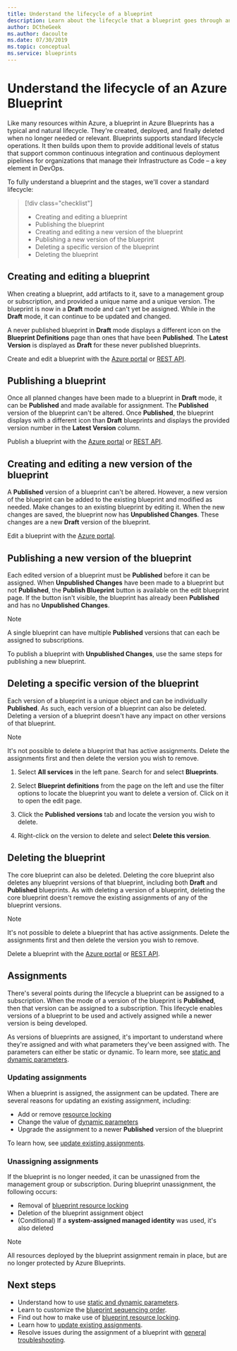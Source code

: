 ```yaml
---
title: Understand the lifecycle of a blueprint
description: Learn about the lifecycle that a blueprint goes through and details about each stage.
author: DCtheGeek
ms.author: dacoulte
ms.date: 07/30/2019
ms.topic: conceptual
ms.service: blueprints
---
```

# Understand the lifecycle of an Azure Blueprint

Like many resources within Azure, a blueprint in Azure Blueprints has a typical and natural
lifecycle. They're created, deployed, and finally deleted when no longer needed or relevant.
Blueprints supports standard lifecycle operations. It then builds upon them to provide additional
levels of status that support common continuous integration and continuous deployment pipelines for
organizations that manage their Infrastructure as Code – a key element in DevOps.

To fully understand a blueprint and the stages, we'll cover a standard lifecycle:

> [!div class="checklist"]
> - Creating and editing a blueprint
> - Publishing the blueprint
> - Creating and editing a new version of the blueprint
> - Publishing a new version of the blueprint
> - Deleting a specific version of the blueprint
> - Deleting the blueprint

## Creating and editing a blueprint

When creating a blueprint, add artifacts to it, save to a management group or subscription, and
provided a unique name and a unique version. The blueprint is now in a **Draft** mode and can't yet
be assigned. While in the **Draft** mode, it can continue to be updated and changed.

A never published blueprint in **Draft** mode displays a different icon on the **Blueprint
Definitions** page than ones that have been **Published**. The **Latest Version** is displayed as
**Draft** for these never published blueprints.

Create and edit a blueprint with the [Azure portal](../create-blueprint-portal.md#create-a-blueprint)
or [REST API](../create-blueprint-rest-api.md#create-a-blueprint).

## Publishing a blueprint

Once all planned changes have been made to a blueprint in **Draft** mode, it can be **Published**
and made available for assignment. The **Published** version of the blueprint can't be altered.
Once **Published**, the blueprint displays with a different icon than **Draft** blueprints and
displays the provided version number in the **Latest Version** column.

Publish a blueprint with the [Azure portal](../create-blueprint-portal.md#publish-a-blueprint) or
[REST API](../create-blueprint-rest-api.md#publish-a-blueprint).

## Creating and editing a new version of the blueprint

A **Published** version of a blueprint can't be altered. However, a new version of the blueprint
can be added to the existing blueprint and modified as needed. Make changes to an existing
blueprint by editing it. When the new changes are saved, the blueprint now has **Unpublished
Changes**. These changes are a new **Draft** version of the blueprint.

Edit a blueprint with the [Azure portal](../create-blueprint-portal.md#edit-a-blueprint).

## Publishing a new version of the blueprint

Each edited version of a blueprint must be **Published** before it can be assigned. When
**Unpublished Changes** have been made to a blueprint but not **Published**, the **Publish
Blueprint** button is available on the edit blueprint page. If the button isn't visible, the
blueprint has already been **Published** and has no **Unpublished Changes**.

> [!NOTE]
> A single blueprint can have multiple **Published** versions that can each be assigned to subscriptions.

To publish a blueprint with **Unpublished Changes**, use the same steps for publishing a new
blueprint.

## Deleting a specific version of the blueprint

Each version of a blueprint is a unique object and can be individually **Published**. As such, each
version of a blueprint can also be deleted. Deleting a version of a blueprint doesn't have any
impact on other versions of that blueprint.

> [!NOTE]
> It's not possible to delete a blueprint that has active assignments. Delete the
> assignments first and then delete the version you wish to remove.

1. Select **All services** in the left pane. Search for and select **Blueprints**.

1. Select **Blueprint definitions** from the page on the left and use the filter options to locate the blueprint you want to delete a version of. Click on it to open the edit page.

1. Click the **Published versions** tab and locate the version you wish to delete.

1. Right-click on the version to delete and select **Delete this version**.

## Deleting the blueprint

The core blueprint can also be deleted. Deleting the core blueprint also deletes any blueprint
versions of that blueprint, including both **Draft** and **Published** blueprints. As with deleting
a version of a blueprint, deleting the core blueprint doesn't remove the existing assignments of
any of the blueprint versions.

> [!NOTE]
> It's not possible to delete a blueprint that has active assignments. Delete the
> assignments first and then delete the version you wish to remove.

Delete a blueprint with the [Azure portal](../create-blueprint-portal.md#delete-a-blueprint) or
[REST API](../create-blueprint-rest-api.md#delete-a-blueprint).

## Assignments

There's several points during the lifecycle a blueprint can be assigned to a subscription. When the
mode of a version of the blueprint is **Published**, then that version can be assigned to a
subscription. This lifecycle enables versions of a blueprint to be used and actively assigned while
a newer version is being developed.

As versions of blueprints are assigned, it's important to understand where they're assigned and
with what parameters they've been assigned with. The parameters can either be static or dynamic. To
learn more, see [static and dynamic parameters](parameters.md).

### Updating assignments

When a blueprint is assigned, the assignment can be updated. There are several reasons for updating
an existing assignment, including:

- Add or remove [resource locking](resource-locking.md)
- Change the value of [dynamic parameters](parameters.md#dynamic-parameters)
- Upgrade the assignment to a newer **Published** version of the blueprint

To learn how, see [update existing assignments](../how-to/update-existing-assignments.md).

### Unassigning assignments

If the blueprint is no longer needed, it can be unassigned from the management group or
subscription. During blueprint unassignment, the following occurs:

- Removal of [blueprint resource locking](resource-locking.md)
- Deletion of the blueprint assignment object
- (Conditional) If a **system-assigned managed identity** was used, it's also deleted

> [!NOTE]
> All resources deployed by the blueprint assignment remain in place, but are no longer protected by
> Azure Blueprints.

## Next steps

- Understand how to use [static and dynamic parameters](parameters.md).
- Learn to customize the [blueprint sequencing order](sequencing-order.md).
- Find out how to make use of [blueprint resource locking](resource-locking.md).
- Learn how to [update existing assignments](../how-to/update-existing-assignments.md).
- Resolve issues during the assignment of a blueprint with [general troubleshooting](../troubleshoot/general.md).